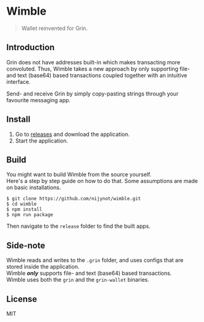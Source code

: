 # Wimble
> Wallet reinvented for Grin.

## Introduction
Grin does not have addresses built-in which makes transacting more convoluted.
Thus, Wimble takes a new approach by only supporting file- and text (base64) based transactions coupled together with an intuitive interface.

Send- and receive Grin by simply copy-pasting strings through your favourite messaging app.

## Install
1. Go to [releases](https://github.com/nijynot/wimble/releases) and download the application.
1. Start the application.

## Build
You might want to build Wimble from the source yourself.  
Here's a step by step guide on how to do that. Some assumptions are made on basic installations.

```
$ git clone https://github.com/nijynot/wimble.git
$ cd wimble
$ npm install
$ npm run package
```
Then navigate to the `release` folder to find the built apps.

## Side-note
Wimble reads and writes to the `.grin` folder, and uses configs that are stored inside the application.  
Wimble ***only*** supports file- and text (base64) based transactions.  
Wimble uses both the `grin` and the `grin-wallet` binaries.  

## License
MIT
